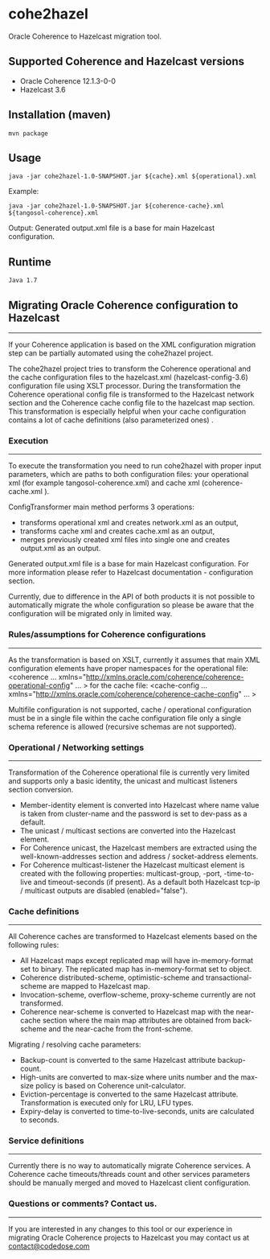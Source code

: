# cohe2hazel
Oracle Coherence to Hazelcast migration tool. 

## Supported Coherence and Hazelcast versions
- Oracle Coherence 12.1.3-0-0
- Hazelcast 3.6

## Installation (maven)
```
mvn package
```
## Usage
```
java -jar cohe2hazel-1.0-SNAPSHOT.jar ${cache}.xml ${operational}.xml
```
Example:
```
java -jar cohe2hazel-1.0-SNAPSHOT.jar ${coherence-cache}.xml ${tangosol-coherence}.xml
```
Output:
Generated output.xml file is a base for main Hazelcast configuration.

## Runtime
```
Java 1.7 
```

## Migrating Oracle Coherence configuration to Hazelcast 
***
If your Coherence application is based on the XML configuration migration step can be partially automated using the cohe2hazel project.

The cohe2hazel project tries to transform the Coherence operational and the cache configuration files to the hazelcast.xml (hazelcast-config-3.6) configuration file using XSLT processor. During the transformation the Coherence operational config file is transformed to the Hazelcast network section and the Coherence cache config file to the hazelcast map section. This transformation is especially helpful when your cache configuration contains a lot of cache definitions (also parameterized ones) . 

### Execution
***
To execute the transformation you need to run cohe2hazel with proper input parameters, which are paths to both configuration files: your operational xml (for example tangosol-coherence.xml) and cache xml (coherence-cache.xml ).

ConfigTransformer main method performs 3 operations: 
- transforms operational xml and creates network.xml as an output,
- transforms cache xml and creates cache.xml as an output,
- merges previously created xml files into single one and creates output.xml as an output.

Generated output.xml file is a base for main Hazelcast configuration. For more information please refer to Hazelcast documentation - configuration section.

Currently, due to difference in the API of both products it is not possible to automatically migrate the whole configuration so please be aware that the configuration will be migrated only in limited way. 

### Rules/assumptions for Coherence configurations
***
As the transformation is based on XSLT, currently it assumes that main XML configuration elements have proper namespaces
for the operational file: <coherence ...
            xmlns="http://xmlns.oracle.com/coherence/coherence-operational-config" … >
for the cache file: <cache-config … xmlns="http://xmlns.oracle.com/coherence/coherence-cache-config" … >

Multifile configuration is not supported, cache / operational configuration must be in a single file within the cache configuration file only a single schema reference is allowed (recursive schemas are not supported).


### Operational / Networking settings
***
Transformation of the Coherence operational file is currently very limited and supports only a basic identity, the unicast and multicast listeners section conversion.

- Member-identity element is converted into Hazelcast <group> where name value is taken from cluster-name and the password is set to dev-pass as a default.
- The unicast / multicast sections are converted into the Hazelcast <join> element.
- For Coherence unicast, the Hazelcast <tcp-ip> members are extracted using the well-known-addresses section and address / socket-address elements.
- For Coherence multicast-listener the Hazelcast multicast element is created with the following properties: multicast-group, -port, -time-to-live and timeout-seconds (if present). As a default both Hazelcast tcp-ip / multicast outputs are disabled (enabled="false").

### Cache definitions
***
All Coherence caches are transformed to Hazelcast <map> elements based on the following rules:
	
- All Hazelcast maps except replicated map will have in-memory-format set to binary. The replicated map has in-memory-format set to object.
- Coherence distributed-scheme, optimistic-scheme and transactional-scheme are mapped to Hazelcast map.
- Invocation-scheme, overflow-scheme, proxy-scheme currently are not transformed.
- Coherence near-scheme is converted to Hazelcast map with the near-cache section where the main map attributes are obtained from back-scheme and the near-cache from the front-scheme.

Migrating / resolving cache parameters:
- Backup-count is converted to the same Hazelcast attribute backup-count.
- High-units are converted to max-size where units number and the max-size policy is based on Coherence unit-calculator.
- Eviction-percentage is converted to the same Hazelcast attribute. Transformation is executed only for LRU, LFU types.
- Expiry-delay is converted to time-to-live-seconds, units are calculated to seconds.

### Service definitions
***
Currently there is no way to automatically migrate Coherence services. A Coherence cache timeouts/threads count and other services parameters should be manually merged and moved to Hazelcast client configuration. 


### Questions or comments? Contact us.
***
If you are interested in any changes to this tool or our experience in migrating Oracle Coherence projects to Hazelcast you may contact us at contact@codedose.com

